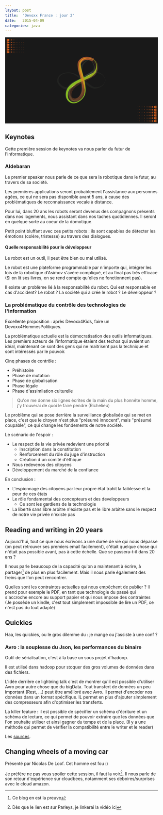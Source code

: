 ```yaml
---
layout: post
title:  "Devoxx France : jour 2"
date:   2015-04-09
categories: java
---
```


![Devoxx][devoxxFrance]

## Keynotes

Cette première session de keynotes va nous parler du futur de l'informatique.

### Aldebaran

Le premier speaker nous parle de ce que sera la robotique dans le futur, au travers de sa société.

Les premières applications seront probablement l'assistance aux personnes agées, ce qui ne sera pas disponible avant 5 ans, à cause des problématiques de reconnaissance vocale à distance.

Pour lui, dans 20 ans les robots seront devenus des compagnons présents dans nos logements, nous assistant dans nos taches quotidiennes. Il seront en quelque sorte au coeur de la domotique.

Petit point bluffant avec ces petits robots : ils sont capables de détecter les émotions (colère, tristesse) au travers des dialogues.

#### Quelle responsabilité pour le développeur

Le robot est un outil, il peut être bien ou mal utilisé.

Le robot est une plateforme programmable par n'importe qui, intégrer les  lois de la robotique d'Asimov s'avère compliqué, et au final pas très efficace (Si on lit ses livres, on se rend compte qu'elles ne fonctionnent pas).

Il existe un problème lié à la responsabilité du robot. Qui est responsable en cas d'accident? Le robot ? La société qui a crée le robot ? Le développeur ?

### La problématique du contrôle des technologies de l'information

Excellente proposition : après Devoxx4Kids, faire un Devoxx4HommesPolitiques.

La problématique actuelle est la démocratisation des outils informatiques. Les premiers acteurs de l'informatique étaient des techos qui avaient un idéal, maintenant ce sont des gens qui ne maitrisent pas la technique et sont intéressés par le pouvoir.

Cinq phases de contrôle :

* Préhistoire 
* Phase de mutation
* Phase de globalisation
* Phase légale
* Phase d'assimilation culturelle

> Qu'on me donne six lignes écrites de la main du plus honnête homme, j'y trouverai de quoi le faire pendre (Richelieu)

Le problème qui se pose derrière la surveillance globalisée qui se met en place, c'est que le citoyen n'est plus "présumé innocent", mais "présumé coupable", ce qui change les fondements de notre société.

Le scénario de l'espoir :

* Le respect de la vie privée redevient une priorité
  * Inscription dans la constitution
  * Renforcement du rôle du juge d'instruction
  * Création d'un comité d'éthique
* Nous redevenos des citoyens
* Développement du marché de la confiance


En conclusion :

* L'espionnage des citoyens par leur propre état trahit la faiblesse et la peur de ces états
* Le rôle fondamental des concepteurs et des developpeurs
  * Ce sont les gardiens de la technologie
* La liberté sans libre arbitre n'existe pas et le libre arbitre sans le respect de notre vie privée n'existe pas


## Reading and writing in 20 years

Aujourd'hui, tout ce que nous écrivons a une durée de vie qui nous dépasse (on peut retrouver ses premiers email facilement), c'était quelque chose qui n'était pas possible avant, pas à cette échelle. Que se passera-t-il dans 20 ans ?


Il nous parle beaucoup de la capacité qu'on a maintenant à écrire, à partager[^1] de plus en plus facilement. Mais il nous parle également des freins que l'on peut rencontrer.

Quelles sont les contraintes actuelles qui nous empêchent de publier ? Il prend pour exemple le PDF, en tant que technologie du passé qui s'accroche encore au support papier et qui nous impose des contraintes (Je possède un kindle, c'est tout simplement impossible de lire un PDF, ce n'est pas du tout adapté)

## Quickies
Haa, les quickies, ou le gros dilemme du : je mange ou j'assiste à une conf ?


### Avro : la souplesse du Json, les performances du binaire

Outil de sérialisation, c'est à la base un sous projet d'hadoop.

Il est utilisé dans hadoop pour stoquer des gros volumes de données dans des fichiers.

L'idée derrière ce lightning talk c'est de montrer qu'il est possible d'utiliser Avro pour autre chose que du bigData. Tout transfert de données un peu important (Rest, ...) peut être amélioré avec Avro. Il permet d'encoder nos données dans un format spécifique. IL permet en plus d'ajouter simplement des compresseurs afin d'optimiser les transferts.

La killer feature : il est possible de spécifier un schéma d'écriture et un schéma de lecture, ce qui permet de pouvoir extraire que les données que l'on souhaite utiliser et ainsi gagner du temps et de la place. (Il y a une méthode qui permet de vérifier la compatibilité entre le writer et le reader)

Les [sources][sources_avro].

## Changing wheels of a moving car

Présenté par Nicolas De Loof. Cet homme est fou :)

Je préfère ne pas vous spoiler cette session, il faut la voir[^2]. Il nous parle de son retour d'expérience sur cloudbees, notamment ses déboires/surprises avec le cloud amazon.



[devoxxFrance]: /images/posts/devoxx/devoxx_france.png
[sources_avro]: https://github.com/alexvictoor/AvroDevoxxFr

[^1]: Ce blog en est la preuve
[^2]: Dès que le lien est sur Parleys, je linkerai la vidéo ici